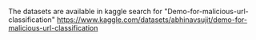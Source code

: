 The datasets are available in kaggle search for "Demo-for-malicious-url-classification"
https://www.kaggle.com/datasets/abhinavsujit/demo-for-malicious-url-classification

